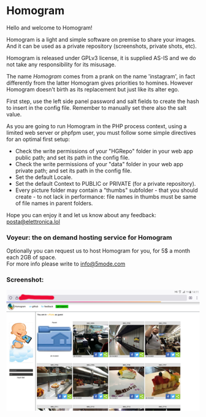 # Homogram     
  
Hello and welcome to Homogram!   
	   
Homogram is a light and simple software on premise to share your images. And it can be used as a private repository (screenshots, private shots, etc).   
	   
Homogram is released under GPLv3 license, it is supplied AS-IS and we do not take any responsibility for its misusage.   
	   
The name *Homogram* comes from a prank on the name 'instagram', in fact differently from the latter Homogram gives priorities to homines. However Homogram doesn't birth as its replacement but just like its alter ego.     
     
First step, use the left side panel password and salt fields to create the hash to insert in the config file. Remember to manually set there also the salt value.   
	   
As you are going to run Homogram in the PHP process context, using a limited web server or phpfpm user, you must follow some simple directives for an optimal first setup:   
 
- Check the write permissions of your "HGRepo" folder in your web app public path; and set its path in the config file.   
- Check the write permissions of your "data" folder in your web app private path; and set its path in the config file.
- Set the default Locale.   
- Set the default Context to PUBLIC or PRIVATE (for a private repository).  
- Every picture folder may contain a "thumbs" subfolder - that you should create - to not lack in performance: file names in thumbs must be same of file names in parent folders.   
     
Hope you can enjoy it and let us know about any feedback: <a href="mailto:posta@elettronica.lol" style="color:#e6d236;">posta@elettronica.lol</a>   
   
### Voyeur: the on demand hosting service for Homogram   
  
Optionally you can request us to host Homogram for you, for 5$ a month each 2GB of space.  
For more info please write to <a href="mailto:info@5mode.com" style="color:#e6d236;">info@5mode.com</a>

### Screenshot:

 ![Homogram in action](/Public/static/res/screenshot1.jpg)
  
